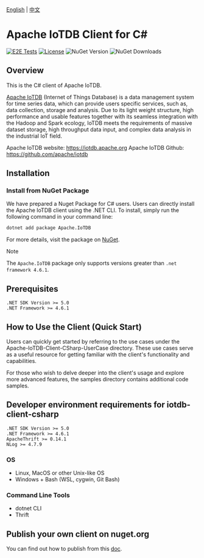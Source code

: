 <!--

    Licensed to the Apache Software Foundation (ASF) under one
    or more contributor license agreements.  See the NOTICE file
    distributed with this work for additional information
    regarding copyright ownership.  The ASF licenses this file
    to you under the Apache License, Version 2.0 (the
    "License"); you may not use this file except in compliance
    with the License.  You may obtain a copy of the License at
    
        http://www.apache.org/licenses/LICENSE-2.0
    
    Unless required by applicable law or agreed to in writing,
    software distributed under the License is distributed on an
    "AS IS" BASIS, WITHOUT WARRANTIES OR CONDITIONS OF ANY
    KIND, either express or implied.  See the License for the
    specific language governing permissions and limitations
    under the License.

-->
[English](./README.md) | [中文](./README_ZH.md)

# Apache IoTDB Client for C#

[![E2E Tests](https://github.com/apache/iotdb-client-csharp/actions/workflows/e2e.yml/badge.svg)](https://github.com/apache/iotdb-client-csharp/actions/workflows/e2e.yml)
[![License](https://img.shields.io/badge/license-Apache%202-4EB1BA.svg)](https://www.apache.org/licenses/LICENSE-2.0.html)
![NuGet Version](https://img.shields.io/nuget/v/Apache.IoTDB)
![NuGet Downloads](https://img.shields.io/nuget/dt/Apache.IoTDB)


## Overview

This is the C# client of Apache IoTDB.

[Apache IoTDB](https://iotdb.apache.org) (Internet of Things Database) is a data management system for time series data, which can provide users specific services, such as, data collection, storage and analysis. Due to its light weight structure, high performance and usable features together with its seamless integration with the Hadoop and Spark ecology, IoTDB meets the requirements of massive dataset storage, high throughput data input, and complex data analysis in the industrial IoT field.

Apache IoTDB website: https://iotdb.apache.org
Apache IoTDB Github: https://github.com/apache/iotdb

## Installation

### Install from NuGet Package

We have prepared a Nuget Package for C# users. Users can directly install the Apache IoTDB client using the .NET CLI. To install, simply run the following command in your command line:

```bash
dotnet add package Apache.IoTDB
```

For more details, visit the package on [NuGet](https://www.nuget.org/packages/Apache.IoTDB/).

> [!NOTE]
> The `Apache.IoTDB` package only supports versions greater than `.net framework 4.6.1`.

## Prerequisites

    .NET SDK Version >= 5.0 
    .NET Framework >= 4.6.1

## How to Use the Client (Quick Start)

Users can quickly get started by referring to the use cases under the Apache-IoTDB-Client-CSharp-UserCase directory. These use cases serve as a useful resource for getting familiar with the client's functionality and capabilities.

For those who wish to delve deeper into the client's usage and explore more advanced features, the samples directory contains additional code samples. 

## Developer environment requirements for iotdb-client-csharp

```
.NET SDK Version >= 5.0
.NET Framework >= 4.6.1
ApacheThrift >= 0.14.1
NLog >= 4.7.9
```

### OS

* Linux, MacOS or other Unix-like OS
* Windows + Bash (WSL, cygwin, Git Bash)

### Command Line Tools

* dotnet CLI
* Thrift

## Publish your own client on nuget.org
You can find out how to publish from this [doc](./PUBLISH.md).